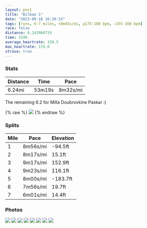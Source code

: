 ```yaml
---
layout: post
title: "Bilbao 1"
date: "2023-09-18 16:39:33"
tags: [runs, 6-7 miles, <8m45s/mi, μ175-180 bpm, →155-160 bpm]
race: false
distance: 6.243960719
time: 3199
average_heartrate: 159.5
max_heartrate: 176.0
strava: true
---
```


### Stats

| Distance | Time | Pace |
|----------|------|------|
|6.24mi|53m19s|8m32s/mi|

The remaining 6.2 for Milla Doubrovkine Paskar :)

{% raw %}
<img src='https://maps.googleapis.com/maps/api/staticmap?maptype=roadmap&path=enc:ccagGzy~P`@_BHmA`@m@\{B?_BIa@eCy@_@C}@b@iAjBaAL]IYYMWMEBH`A`@EAHPWCQWe@W[[EWsAe@gAu@e@iBYu@Dg@Cg@Ko@m@oBmAmDy@aBQi@_AwE]uCQw@]eC[sDAqBNyDCk@ByE\uCK_CDeAZiBTe@XgC\eBr@yAh@k@h@sA~@sAnBsBrBmC`@]v@_@d@g@j@kAvCeE|@mBfAeBxCqG\QfDw@E@bCJrAp@fBrB~@t@d@h@`@DV[d@kBd@y@H[V_@v@OAZq@rBBFb@h@f@dAnBtClAz@VH~@Gj@Ud@Cd@Q~@o@h@Yd@a@Vg@tAoA\s@NH^YpAyBp@y@DOGW@S_@@e@eDFQLITDp@Zr@f@n@f@n@x@h@Th@FbA\x@l@dALT`@jAl@PVr@NPRfAn@HR?b@c@`CUv@?j@Ov@Ez@Ev@TbBS`AAv@HLXETSNa@Do@Om@DWZ}@Ji@jA_DR]B?XJt@p@^h@bAHVX\LnAxBz@l@j@t@l@j@dAt@v@hAV@JYVc@`@UV|A`@hAFb@p@jA\bBP^NdBKNUFD^QVEZUXRUWZGZ?n@K^QNU`@[HMLJCHLF|@MJ[p@o@h@MAYXCP}@zAgArD[LoCaCEa@No@LIKB[[Sm@{@LUNq@Wc@A]Je@ZY|@[b@o@_@MDu@~@e@AWB[d@c@GiA_@{@gAi@S}AAcFaA_@Ou@}@a@Wc@AQRWFu@c@UAcAn@CNNdAEPQLGP@JGDPf@JbA\d@rAX?XPp@A|@FR|@~@On@Cl@JZ?pAH|@EhBk@h@M~@Cp@MVLHJ\En@M^MdCJp@B`Ak@zAB`AHJHh@JLB\]z@i@h@c@Vo@FKH]|@@rAm@d@I^Jj@CfAHPBv@DV\l@?VKR{At@kAPs@\CICd@QT{@Q_@DyA`@a@AYNU?w@`@YVMl@i@XM~@K?UQ_@E[Ti@|Ay@v@Sn@{@f@i@AOXMz@Sj@Wf@a@f@I^SRoBBOKKBU^[x@Ch@]xAk@p@g@VKZ{AW]Ys@_B]oB@q@TkBLc@h@yCZaALm@?Q{@vA&key=AIzaSyC1MId7bFpkLXNAaYhBSTb8jLyiSqzbDtM&size=800x800&markers=color:yellow|label:S|43.26466,-2.9483&markers=color:green|label:F|43.264800000000015,-2.9483399999999995'>
{% endraw %}

### Splits

| Mile | Pace | Elevation |
|------|------|-----------|
|1|8m56s/mi|-94.5ft|
|2|8m17s/mi|15.1ft|
|3|9m17s/mi|152.9ft|
|4|9m23s/mi|116.1ft|
|5|8m00s/mi|-183.7ft|
|6|7m56s/mi|19.7ft|
|7|6m01s/mi|14.4ft|

### Photos
<img src='https://dgtzuqphqg23d.cloudfront.net/bvo-gGTVdipbqCyAKw6xyceSS50M_96hZsi0pumzv2k-576x768.jpg'>

<img src='https://dgtzuqphqg23d.cloudfront.net/REPjtvSzA_tcjPSfLiMjf17h-3cJyxMjpfMPtGPPXpA-768x502.jpg'>

<img src='https://dgtzuqphqg23d.cloudfront.net/FZzGPDX84SDj2kgTtyB6KT-earNo3663M2tHsdPqAEo-576x768.jpg'>

<img src='https://dgtzuqphqg23d.cloudfront.net/QZTpEKwGdbzDjxx2uBJLT49YvmI84nAfwK1sMVMCwTM-768x576.jpg'>

<img src='https://dgtzuqphqg23d.cloudfront.net/tSqrm-FCscKoJe_RLeQboCpgrkuStM-0nmJu2OXbAuk-768x576.jpg'>

<img src='https://dgtzuqphqg23d.cloudfront.net/r_HBv2vIthTsA0rr99ZBtNSgHZ6O_XRQY4JjKVxZzkM-768x576.jpg'>

<img src='https://dgtzuqphqg23d.cloudfront.net/9ttGtXilcvZcGGP80i3JnIPedGoqb8SktTt4A-7FFLo-548x768.jpg'>

<img src='https://dgtzuqphqg23d.cloudfront.net/xXSG-TneWgHxIkHSlAGIWDTxvRvKBo61Y0ZSjAUOzUc-720x768.jpg'>
